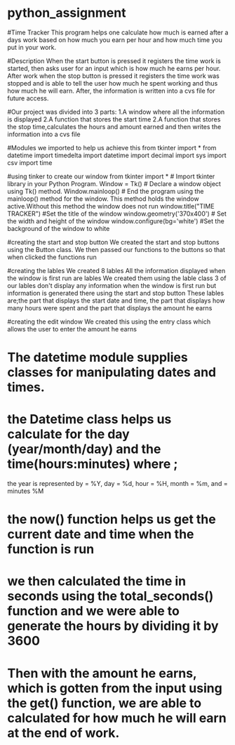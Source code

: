 # python_assignment
#Time Tracker
This program helps one calculate how much is earned after a days work based on how much you earn per hour and how much time you put in your work.

#Description
When the start button is pressed it registers the time work is started, then asks user for an input which is how much he earns per hour. After work when the stop button is pressed it registers the time work was stopped and is able to tell the user how much he spent working and thus how much he will earn.
After, the information is written into a cvs file for future access.


#Our project was divided into 3 parts:
1.A window where all the information is displayed
2.A function that stores the start time
2.A function that stores the stop time,calculates the hours and amount earned and then writes the information into a cvs file

#Modules we imported to help us achieve this
from tkinter import *
from datetime import timedelta
import datetime
import decimal
import sys
import csv
import time

#using tinker to create our window
from tkinter import * # Import tkinter library in your Python Program.
Window = Tk() # Declare a window object using Tk() method.
Window.mainloop() # End the program using the mainloop() method for the window. This method holds the window active.Without this method the window does not run
window.title("TIME TRACKER") #Set the title of the window
window.geometry('370x400') # Set the width and height of the window
window.configure(bg='white') #Set the background of the window to white

#creating the start and stop button
We created the start and stop buttons using the Button class.
We then passed our functions to the buttons so that when clicked the functions run

#creating the lables
We created 8 lables
All the information displayed when the window is first run are lables
We created them using the lable class
3 of our lables don't display any information when the window is first run but information is generated there using the start and stop button
These lables are;the part that displays the start date and time, the part that displays how many hours were spent and the part that displays the amount he earns

#creating the edit window
We created this using the entry class which allows the user to enter the amount he earns


# The datetime module supplies classes for manipulating dates and times.


# the Datetime class helps us calculate for the day (year/month/day) and the time(hours:minutes) where ; 

the year is represented by  = %Y,  day  = %d, hour  = %H, month  =  %m, and  = minutes %M


# the now() function helps us get the current date and time when the function is run


# we then calculated the time in seconds using the total_seconds() function and we were able to generate the hours by dividing it by 3600

# Then with the amount he earns, which is gotten from the input using the get() function, we are able to calculated for how much he will earn at the end of work.
